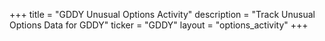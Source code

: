 +++
title = "GDDY Unusual Options Activity"
description = "Track Unusual Options Data for GDDY"
ticker = "GDDY"
layout = "options_activity"
+++

